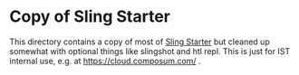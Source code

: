 # Copy of Sling Starter

This directory contains a copy of most of [Sling Starter](https://github.com/apache/sling-org-apache-sling-starter) 
but cleaned up somewhat with optional things like slingshot and htl repl.
This is just for IST internal use, e.g. at https://cloud.composum.com/ .
